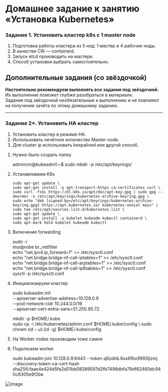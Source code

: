 # Домашнее задание к занятию «Установка Kubernetes»

### Задание 1. Установить кластер k8s с 1 master node

1. Подготовка работы кластера из 5 нод: 1 мастер и 4 рабочие ноды.
2. В качестве CRI — containerd.
3. Запуск etcd производить на мастере.
4. Способ установки выбрать самостоятельно.

## Дополнительные задания (со звёздочкой)

**Настоятельно рекомендуем выполнять все задания под звёздочкой.** Их выполнение поможет глубже разобраться в материале.   
Задания под звёздочкой необязательные к выполнению и не повлияют на получение зачёта по этому домашнему заданию. 

------
### Задание 2*. Установить HA кластер

1. Установить кластер в режиме HA.
2. Использовать нечётное количество Master-node.
3. Для cluster ip использовать keepalived или другой способ.


1) Нужно было создать папку

    admincm@kubeadm1:~$ sudo mkdir -p /etc/apt/keyrings/

2) Устанавливаем K8s

       
       sudo apt-get update \
       sudo apt-get install -y apt-transport-https ca-certificates curl \
       sudo curl -fsSL https://dl.k8s.io/apt/doc/apt-key.gpg | sudo gpg --dearmor -o /etc/apt/keyrings/kubernetes-archive-keyring.gpg \
       sudo echo "deb [signed-by=/etc/apt/keyrings/kubernetes-archive-keyring.gpg] https://apt.kubernetes.io/ kubernetes-xenial main" | sudo tee /etc/apt/sources.list.d/kubernetes.list \
       sudo apt-get update \
       sudo apt-get install -y kubelet kubeadm kubectl containerd \
       sudo apt-mark hold kubelet kubeadm kubectl
       
3) Включение forwarding


    sudo -i \
    modprobe br_netfilter \
    echo "net.ipv4.ip_forward=1" >> /etc/sysctl.conf \
    echo "net.bridge.bridge-nf-call-iptables=1" >> /etc/sysctl.conf \
    echo "net.bridge.bridge-nf-call-arptables=1" >> /etc/sysctl.conf \
    echo "net.bridge.bridge-nf-call-ip6tables=1" >> /etc/sysctl.conf \
    sysctl -p /etc/sysctl.conf

4) Инициализируем кластер

    
    sudo kubeadm init \
    --apiserver-advertise-address=10.128.0.9 \
    --pod-network-cidr 10.244.0.0/16 \
    --apiserver-cert-extra-sans=51.250.95.72


      mkdir -p $HOME/.kube \
      sudo cp -i /etc/kubernetes/admin.conf $HOME/.kube/config \ 
      sudo chown $(id -u):$(id -g) $HOME/.kube/config

5) На Worker nodes производим тоже самое 
6) Подклюаем worker

    
    sudo kubeadm join 10.128.0.9:6443 --token q6zdnb.6xx6fbx9993ljzmj \
    --discovery-token-ca-cert-hash sha256:faae4e424d5fa2d01bb08389597d2fb7498dbfa79df62460dc940c8305e9f2be

![image](https://github.com/mingaliev-e/devops-netology/assets/111060072/24c7ea7e-8756-4a29-a70a-ad811c886259)